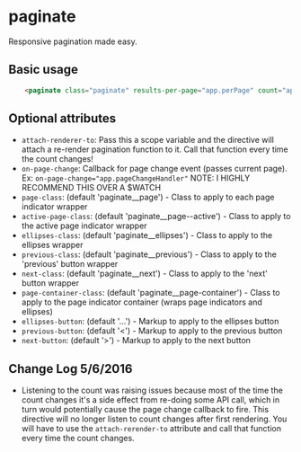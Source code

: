 # paginate

Responsive pagination made easy.

## Basic usage

```html
    <paginate class="paginate" results-per-page="app.perPage" count="app.count" ng-model="app.page"></paginate>
```

## Optional attributes

* `attach-renderer-to`: Pass this a scope variable and the directive will attach a re-render pagination function to it. Call that function every time the count changes!
* `on-page-change`: Callback for page change event (passes current page). Ex: `on-page-change="app.pageChangeHandler"` NOTE: I HIGHLY RECOMMEND THIS OVER A $WATCH
* `page-class`: (default 'paginate__page') - Class to apply to each page indicator wrapper
* `active-page-class`: (default 'paginate__page--active') - Class to apply to the active page indicator wrapper
* `ellipses-class`: (default 'paginate__ellipses') - Class to apply to the ellipses wrapper
* `previous-class`: (default 'paginate__previous') - Class to apply to the 'previous' button wrapper
* `next-class`: (default 'paginate__next')  - Class to apply to the 'next' button wrapper
* `page-container-class`: (default 'paginate__page-container') - Class to apply to the page indicator container (wraps page indicators and ellipses)
* `ellipses-button`: (default '...') - Markup to apply to the ellipses button
* `previous-button`: (default '<') - Markup to apply to the previous button
* `next-button`: (default '>') - Markup to apply to the next button

## Change Log 5/6/2016

* Listening to the count was raising issues because most of the time the count changes it's a side effect from re-doing some API call, which in turn would potentially cause the page change callback to fire. This directive will no longer listen to count changes after first rendering. You will have to use the `attach-rerender-to` attribute and call that function every time the count changes.
